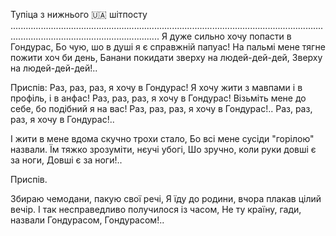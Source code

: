 Тупіца з нижнього 🇺🇦 шітпосту
.......................................................................................................................................................................................
Я дуже сильно хочу попасти в Гондурас,
Бо чую, шо в душі я є справжній папуас!
На пальмі мене тягне пожити хоч би день,
Банани покидати зверху на людей-дей-дей,
Зверху на людей-дей-дей!..

Приспів:
Раз, раз, раз, я хочу в Гондурас!
Я хочу жити з мавпами і в профіль, і в анфас!
Раз, раз, раз, я хочу в Гондурас!
Візьміть мене до себе, бо подібний я на вас!
Раз, раз, раз, я хочу в Гондурас!..
Раз, раз, раз, я хочу в Гондурас!..

І жити в мене вдома скучно трохи стало,
Бо всі мене сусіди "горілою" назвали.
Їм тяжко зрозуміти, нєучі убогі,
Шо зручно, коли руки довші є за ноги,
Довші є за ноги!..

Приспів.

Збираю чемодани, пакую свої речі,
Я їду до родини, вчора плакав цілий вечір.
І так несправедливо получилося із часом,
Не ту країну, гади, назвали Гондурасом,
Гондурасом!..
